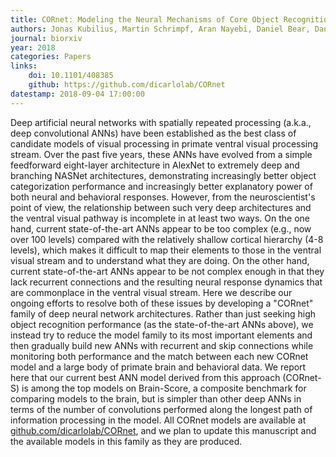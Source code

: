 ```yaml
---
title: CORnet: Modeling the Neural Mechanisms of Core Object Recognition
authors: Jonas Kubilius, Martin Schrimpf, Aran Nayebi, Daniel Bear, Daniel L. K. Yamins, James J. DiCarlo
journal: biorxiv
year: 2018
categories: Papers
links:
    doi: 10.1101/408385
    github: https://github.com/dicarlolab/CORnet
datestamp: 2018-09-04 17:00:00
---
```


Deep artificial neural networks with spatially repeated processing (a.k.a., deep convolutional ANNs) have been established as the best class of candidate models of visual processing in primate ventral visual processing stream. Over the past five years, these ANNs have evolved from a simple feedforward eight-layer architecture in AlexNet to extremely deep and branching NASNet architectures, demonstrating increasingly better object categorization performance and increasingly better explanatory power of both neural and behavioral responses. However, from the neuroscientist's point of view, the relationship between such very deep architectures and the ventral visual pathway is incomplete in at least two ways. On the one hand, current state-of-the-art ANNs appear to be too complex (e.g., now over 100 levels) compared with the relatively shallow cortical hierarchy (4-8 levels), which makes it difficult to map their elements to those in the ventral visual stream and to understand what they are doing. On the other hand, current state-of-the-art ANNs appear to be not complex enough in that they lack recurrent connections and the resulting neural response dynamics that are commonplace in the ventral visual stream. Here we describe our ongoing efforts to resolve both of these issues by developing a "CORnet" family of deep neural network architectures. Rather than just seeking high object recognition performance (as the state-of-the-art ANNs above), we instead try to reduce the model family to its most important elements and then gradually build new ANNs with recurrent and skip connections while monitoring both performance and the match between each new CORnet model and a large body of primate brain and behavioral data. We report here that our current best ANN model derived from this approach (CORnet-S) is among the top models on Brain-Score, a composite benchmark for comparing models to the brain, but is simpler than other deep ANNs in terms of the number of convolutions performed along the longest path of information processing in the model. All CORnet models are available at [github.com/dicarlolab/CORnet](https://github.com/dicarlolab/CORnet), and we plan to update this manuscript and the available models in this family as they are produced.